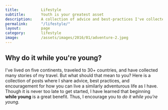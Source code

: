 ```yaml
---
title: 			Lifestyle
subtitle: 		Youth is your greatest asset
description: 	A collection of advice and best-practices I've collected from years of work and travel experience.
permalink: 		"/lifestyle/"
layout: 		page
category: 		lifestyle
image: 			/assets/images/2016/01/adventure-2.jpeg
---
```



## Why do it while you're young?

I've lived on five continents, traveled to 30+ countries, and have collected many stories of my travel. But what should that mean to you? Here is a collection of posts where I share advice, best practices, and encouragement for how you can live a similarly adventurous life as I have. Though it is never too late to get started, I have learned that beginning **while young** is a great benefit. Thus, I encourage you to *do it while you're young.*
